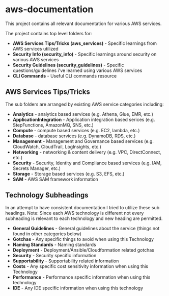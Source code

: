 # aws-documentation
This project contains all relevant documentation for various AWS services.

The project contains top level folders for:
* **AWS Services Tips/Tricks (aws_services)** - Specific learnings from AWS services utilized
* **Security Info (security_info)** - Specific learnings around security on various AWS services
* **Security Guidelines (security_guidelines)** - Specific questions/guidelines i've learned using various AWS services
* **CLI Commands** - Useful CLI commands resource

## AWS Services Tips/Tricks
The sub folders are arranged by existing AWS service categories including:

* **Analytics** - analytics based services (e.g. Athena, Glue, EMR, etc.)
* **ApplicationIntegration** - Application integration based serices (e.g. StepFunctions, AmazonMQ, SNS, etc.)
* **Compute** - compute based services (e.g. EC2, lambda, etc.)
* **Database** - database services (e.g. DynamoDB, RDS, etc.)
* **Management** - Management and Governance based services (e.g. CloudWatch, CloudTrail, LogInsights, etc.)
* **Networking** - networking & content delivery (e.g. VPC, DirectConnect, etc.)
* **Security** - Security, Identity and Compliance based services (e.g. IAM, Secrets Manager, etc.)
* **Storage** - Storage based services (e.g. S3, EFS, etc.)
* **SAM** - AWS SAM framework information

## Technology Subheadings
In an attempt to have consistent documentation I tried to utilize these sub headings. Note: Since each AWS technology is different not every subheading is relevant to each technology and new heading are permitted.

* **General Guidelines** - General guidelines about the service (things not found in other categories below)
* **Gotchas** - Any specific things to avoid when using this Technology
* **Naming Standards** - Naming standards
* **Deployment** - Deployment/Ansible/Cloudformation related gotchas
* **Security** - Security specific information
* **Supportability** - Supportability related information
* **Costs** - Any specific cost sensitivity information when using this Technology
* **Performance** - Performance specific information when using this technology
* **IDE** - Any IDE specific information when using this technology
